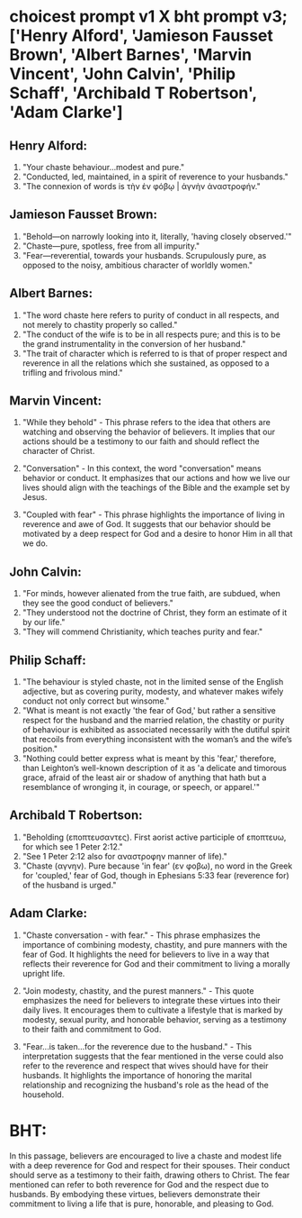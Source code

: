 # choicest prompt v1 X bht prompt v3; ['Henry Alford', 'Jamieson Fausset Brown', 'Albert Barnes', 'Marvin Vincent', 'John Calvin', 'Philip Schaff', 'Archibald T Robertson', 'Adam Clarke']

## Henry Alford:
1. "Your chaste behaviour...modest and pure." 
2. "Conducted, led, maintained, in a spirit of reverence to your husbands." 
3. "The connexion of words is τὴν ἐν φόβῳ | ἁγνὴν ἀναστροφήν."

## Jamieson Fausset Brown:
1. "Behold—on narrowly looking into it, literally, 'having closely observed.'" 
2. "Chaste—pure, spotless, free from all impurity." 
3. "Fear—reverential, towards your husbands. Scrupulously pure, as opposed to the noisy, ambitious character of worldly women."

## Albert Barnes:
1. "The word chaste here refers to purity of conduct in all respects, and not merely to chastity properly so called."
2. "The conduct of the wife is to be in all respects pure; and this is to be the grand instrumentality in the conversion of her husband."
3. "The trait of character which is referred to is that of proper respect and reverence in all the relations which she sustained, as opposed to a trifling and frivolous mind."

## Marvin Vincent:
1. "While they behold" - This phrase refers to the idea that others are watching and observing the behavior of believers. It implies that our actions should be a testimony to our faith and should reflect the character of Christ.

2. "Conversation" - In this context, the word "conversation" means behavior or conduct. It emphasizes that our actions and how we live our lives should align with the teachings of the Bible and the example set by Jesus.

3. "Coupled with fear" - This phrase highlights the importance of living in reverence and awe of God. It suggests that our behavior should be motivated by a deep respect for God and a desire to honor Him in all that we do.

## John Calvin:
1. "For minds, however alienated from the true faith, are subdued, when they see the good conduct of believers." 
2. "They understood not the doctrine of Christ, they form an estimate of it by our life."
3. "They will commend Christianity, which teaches purity and fear."

## Philip Schaff:
1. "The behaviour is styled chaste, not in the limited sense of the English adjective, but as covering purity, modesty, and whatever makes wifely conduct not only correct but winsome."
2. "What is meant is not exactly 'the fear of God,' but rather a sensitive respect for the husband and the married relation, the chastity or purity of behaviour is exhibited as associated necessarily with the dutiful spirit that recoils from everything inconsistent with the woman’s and the wife’s position."
3. "Nothing could better express what is meant by this 'fear,' therefore, than Leighton’s well-known description of it as 'a delicate and timorous grace, afraid of the least air or shadow of anything that hath but a resemblance of wronging it, in courage, or speech, or apparel.'"

## Archibald T Robertson:
1. "Beholding (εποπτευσαντες). First aorist active participle of εποπτευω, for which see 1 Peter 2:12." 
2. "See 1 Peter 2:12 also for αναστροφην manner of life)." 
3. "Chaste (αγνην). Pure because 'in fear' (εν φοβω), no word in the Greek for 'coupled,' fear of God, though in Ephesians 5:33 fear (reverence for) of the husband is urged."

## Adam Clarke:
1. "Chaste conversation - with fear." - This phrase emphasizes the importance of combining modesty, chastity, and pure manners with the fear of God. It highlights the need for believers to live in a way that reflects their reverence for God and their commitment to living a morally upright life.

2. "Join modesty, chastity, and the purest manners." - This quote emphasizes the need for believers to integrate these virtues into their daily lives. It encourages them to cultivate a lifestyle that is marked by modesty, sexual purity, and honorable behavior, serving as a testimony to their faith and commitment to God.

3. "Fear...is taken...for the reverence due to the husband." - This interpretation suggests that the fear mentioned in the verse could also refer to the reverence and respect that wives should have for their husbands. It highlights the importance of honoring the marital relationship and recognizing the husband's role as the head of the household.


# BHT:
In this passage, believers are encouraged to live a chaste and modest life with a deep reverence for God and respect for their spouses. Their conduct should serve as a testimony to their faith, drawing others to Christ. The fear mentioned can refer to both reverence for God and the respect due to husbands. By embodying these virtues, believers demonstrate their commitment to living a life that is pure, honorable, and pleasing to God.